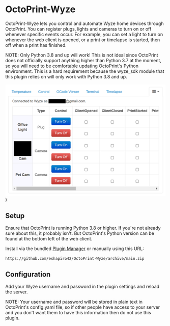 # OctoPrint-Wyze

OctoPrint-Wyze lets you control and automate Wyze home devices through OctoPrint. You can register plugs, lights and cameras to turn on or off whenever specific events occur. For example, you can set a light to turn on whenever the web client is opened, or a print or timelapse is started, then off when a print has finished.

NOTE: Only Python 3.8 and up will work! This is not ideal since OctoPrint does not officially support anything higher than Python 3.7 at the moment, so you will need to be comfortable updating OctoPrint's Python environment. This is a hard requirement because the wyze_sdk module that this plugin relies on will only work with Python 3.8 and up.

![OctoPrint-Wyze Screenshot](/OctoPrint-Wyze.png))

## Setup

Ensure that OctoPrint is running Python 3.8 or higher. If you're not already sure about this, it probably isn't. But OctoPrint's Python version can be found at the bottom left of the web client.

Install via the bundled [Plugin Manager](https://docs.octoprint.org/en/master/bundledplugins/pluginmanager.html)
or manually using this URL:

    https://github.com/eshapiro42/OctoPrint-Wyze/archive/main.zip

## Configuration

Add your Wyze username and password in the plugin settings and reload the server. 

NOTE: Your username and password will be stored in plain text in OctoPrint's config.yaml file, so if other people have access to your server and you don't want them to have this information then do not use this plugin.
